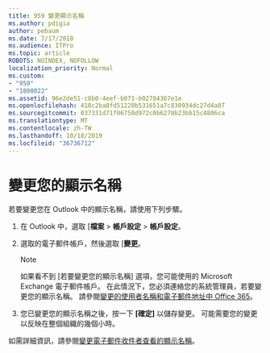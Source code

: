 ```yaml
---
title: 959 變更顯示名稱
ms.author: pdigia
author: pebaum
ms.date: 7/17/2018
ms.audience: ITPro
ms.topic: article
ROBOTS: NOINDEX, NOFOLLOW
localization_priority: Normal
ms.custom:
- "959"
- "1800022"
ms.assetid: 96e2de51-c8b0-4eef-b071-b02784367e1e
ms.openlocfilehash: 410c2ba8fd51220b531651a7c830934dc27d4a07
ms.sourcegitcommit: 037331d71f06750d972c0b6278b23bb15c4806ca
ms.translationtype: MT
ms.contentlocale: zh-TW
ms.lasthandoff: 10/18/2019
ms.locfileid: "36736712"
---
```

# <a name="change-your-display-name"></a>變更您的顯示名稱
  
若要變更您在 Outlook 中的顯示名稱，請使用下列步驟。
  
1. 在 Outlook 中，選取 [**檔案** \> **帳戶設定** \> **帳戶設定**。

2. 選取的電子郵件帳戶，然後選取 [**變更**。

    > [!NOTE]
    > 如果看不到 [若要變更您的顯示名稱] 選項，您可能使用的 Microsoft Exchange 電子郵件帳戶。 在此情況下，您必須連絡您的系統管理員，若要變更您的顯示名稱。 請參閱[變更的使用者名稱和電子郵件地址中 Office 365](https://docs.microsoft.com/office365/admin/add-users/change-a-user-name-and-email-address)。
  
3. 您已變更您的顯示名稱之後，按一下 **[確定]** 以儲存變更。 可能需要您的變更以反映在整個組織的幾個小時。

如需詳細資訊，請參閱[變更電子郵件收件者查看的顯示名稱](https://support.office.com/article/2b53331a-ba2a-4803-88dc-ac9fe376c8a9.aspx)。
  